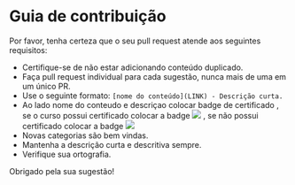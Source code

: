 # Guia de contribuição

Por favor, tenha certeza que o seu pull request atende aos seguintes requisitos:

- Certifique-se de não estar adicionando conteúdo duplicado.
- Faça pull request individual para cada sugestão, nunca mais de uma em um único PR.
- Use o seguinte formato: `[nome do conteúdo](LINK) - Descrição curta.`
- Ao lado nome do conteudo e descriçao colocar badge de certificado 
 , se o curso possui certificado colocar a badge <img src="https://img.shields.io/badge/certificado-sim-green">
 , se não possui certificado colocar a badge <img src="https://img.shields.io/badge/certificado-nao-red">
- Novas categorias são bem vindas.
- Mantenha a descrição curta e descritiva sempre.
- Verifique sua ortografia.

Obrigado pela sua sugestão!
